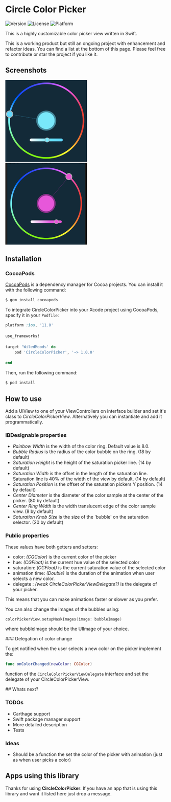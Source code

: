 # Circle Color Picker

![Version](https://img.shields.io/cocoapods/v/CircleColorPicker.svg?style=flat)
![License](https://img.shields.io/cocoapods/l/CircleColorPicker.svg?style=flat)
![Platform](https://img.shields.io/cocoapods/p/CircleColorPicker.svg?style=flat)


This is a highly customizable color picker view written in Swift. 

This is a working product but still an ongoing project with enhancement and refactor ideas. You can find a list at the bottom of this page. Please feel free to contribute or star the project if you like it. 

## Screenshots

<img src="https://raw.githubusercontent.com/LaszloPinter/CircleColorPicker/master/screenshots/screenshot1.png" alt="" width="256" />

<img src="https://raw.githubusercontent.com/LaszloPinter/CircleColorPicker/master/screenshots/screenshot2.png" alt="" width="256" />

## Installation

### CocoaPods

[CocoaPods](http://cocoapods.org) is a dependency manager for Cocoa projects. You can install it with the following command:

```bash
$ gem install cocoapods
```


To integrate CircleColorPicker into your Xcode project using CocoaPods, specify it in your `Podfile`:

```ruby
platform :ios, '11.0'

use_frameworks!

target 'WiledMoods' do
    pod 'CircleColorPicker', '~> 1.0.0'

end
```

Then, run the following command:

```bash
$ pod install
```

## How to use

Add a UIView to one of your ViewControllers on interface builder and set it's class to *CircleColorPickerView*. Alternatively you can instantiate and add it programmatically.

### IBDesignable properties


- *Rainbow Width* is the width of the color ring. Default value is 8.0.
- *Bubble Radius* is the radius of the color bubble on the ring. (18 by default)
- *Saturation Height* is the height of the saturation picker line. (14 by default)
- *Saturation Width* is the offset in the length of the saturation line. Saturation line is 40% of the width of the view by default. (14 by default)
- *Saturation Position* is the offset of the saturation pickers Y position. (14 by default)
- *Center Diameter* is the diameter of the color sample at the center of the picker. (80 by default)
- *Center Ring Width* is the width translucent edge of the color sample view. (8 by default)
- *Saturation Knob Size* is the size of the 'bubble' on the saturation selector. (20 by default)

### Public properties

These values have both getters and setters:

- color: *(CGColor)* is the current color of the picker
- hue: *(CGFloat)* is the current hue value of the selected color
- saturation: *(CGFloat)* is the current saturation value of the selected color
- animation time: *(Double)* is the duration of the animation when user selects a new color.
- delegate : *(weak CircleColorPickerViewDelegate?)* is the delegate of your picker.

This means that you can make animations faster or slower as you prefer.

You can also change the images of the bubbles using:
 
 ```swift
colorPickerView.setupMaskImages(image: bubbleImage)
 ```
 
 where bubbleImage should be the UIImage of your choice.
 
 
 
 
### Delegation of color change


To get notified when the user selects a new color on the picker implement the:

 ```swift
func onColorChanged(newColor: CGColor)
 ```
function of the `CircleColorPickerViewDelegate` interface and set the delegate of your CircleColorPickerView.


## Whats next?


### TODOs
- Carthage support
- Swift package manager support
- More detailed description
- Tests

### Ideas
- Should be a function the set the color of the picker with animation (just as when user picks a color)

## Apps using this library
Thanks for using **CircleColorPicker**. If you have an app that is using this library and want it listed here just drop a message. 
